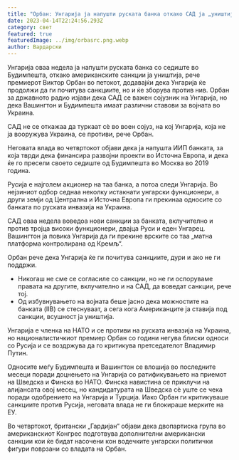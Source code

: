 ```yaml
---
title: "Орбан: Унгарија ја напушти руската банка откако САД ја „уништија“."
date: 2023-04-14T22:24:56.293Z
category: свет
featured: true
featuredImage: ../img/orbasrc.png.webp
author: Вардарски
---
```


Унгарија оваа недела ја напушти руската банка со седиште во Будимпешта, откако американските санкции ја уништија, рече премиерот Виктор Орбан во петокот, додавајќи дека Унгарија ќе продолжи да ги почитува санкциите, но и ќе зборува против нив.
Орбан за државното радио изјави дека САД се важен сојузник на Унгарија, но дека Вашингтон и Будимпешта имаат различни ставови за војната во Украина.

САД не се откажаа да туркаат сè во воен сојуз, на кој Унгарија, која не ја вооружува Украина, се противи, рече Орбан.

Неговата влада во четвртокот објави дека ја напушта ИИП банката, за која тврди дека финансира развојни проекти во Источна Европа, и дека ќе го пресели своето седиште од Будимпешта во Москва во 2019 година.

Русија е најголем акционер на таа банка, а потоа следи Унгарија. Во нејзиниот одбор седнаа неколку истакнати унгарски функционери, а други земји од Централна и Источна Европа ги прекинаа односите со банката по руската инвазија на Украина.

САД оваа недела воведоа нови санкции за банката, вклучително и против тројца високи функционери, двајца Руси и еден Унгарец. Вашингтон ја повика Унгарија да ги прекине врските со таа „матна платформа контролирана од Кремљ“.

Орбан рече дека Унгарија ќе ги почитува санкциите, дури и ако не ги поддржи.

- Никогаш не сме се согласиле со санкции, но не ги оспоруваме правата на другите, вклучително и на САД, да воведат санкции, рече тој.
- Од избувнувањето на војната беше јасно дека можностите на банката (IIB) се стеснуваат, а сега кога Американците ја ставија под санкции, всушност ја уништија.

Унгарија е членка на НАТО и се противи на руската инвазија на Украина, но националистичкиот премиер Орбан со години негува блиски односи со Русија и се воздржува да го критикува претседателот Владимир Путин.

Односите меѓу Будимпешта и Вашингтон се влошија во последните месеци поради доцнењето на Унгарија со ратификувањето на приемот на Шведска и Финска во НАТО. Финска навистина се приклучи на алијансата овој месец, но кандидатурата на Шведска сè уште се чека поради одобрението на Унгарија и Турција. Иако Орбан ги критикуваше санкциите против Русија, неговата влада не ги блокираше мерките на ЕУ.

Во четвртокот, британски „Гардијан“ објави дека двопартиска група во американскиот Конгрес подготвува дополнителни американски санкции кои ќе бидат насочени кон водечките унгарски политички фигури поврзани со владата на Орбан.
